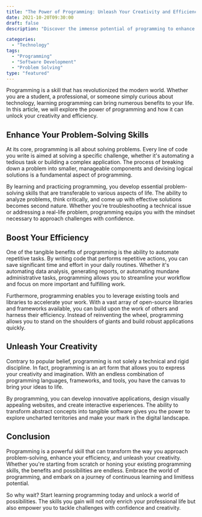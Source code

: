 ```yaml
---
title: "The Power of Programming: Unleash Your Creativity and Efficiency"
date: 2021-10-20T09:30:00
draft: false
description: "Discover the immense potential of programming to enhance your problem-solving skills, boost efficiency, and unleash your creativity."

categories:
  - "Technology"
tags:
  - "Programming"
  - "Software Development"
  - "Problem Solving"
type: "featured"
---
```


Programming is a skill that has revolutionized the modern world. Whether you are a student, a professional, or someone simply curious about technology, learning programming can bring numerous benefits to your life. In this article, we will explore the power of programming and how it can unlock your creativity and efficiency.

## Enhance Your Problem-Solving Skills

At its core, programming is all about solving problems. Every line of code you write is aimed at solving a specific challenge, whether it's automating a tedious task or building a complex application. The process of breaking down a problem into smaller, manageable components and devising logical solutions is a fundamental aspect of programming.

By learning and practicing programming, you develop essential problem-solving skills that are transferable to various aspects of life. The ability to analyze problems, think critically, and come up with effective solutions becomes second nature. Whether you're troubleshooting a technical issue or addressing a real-life problem, programming equips you with the mindset necessary to approach challenges with confidence.

## Boost Your Efficiency

One of the tangible benefits of programming is the ability to automate repetitive tasks. By writing code that performs repetitive actions, you can save significant time and effort in your daily routines. Whether it's automating data analysis, generating reports, or automating mundane administrative tasks, programming allows you to streamline your workflow and focus on more important and fulfilling work.

Furthermore, programming enables you to leverage existing tools and libraries to accelerate your work. With a vast array of open-source libraries and frameworks available, you can build upon the work of others and harness their efficiency. Instead of reinventing the wheel, programming allows you to stand on the shoulders of giants and build robust applications quickly.

## Unleash Your Creativity

Contrary to popular belief, programming is not solely a technical and rigid discipline. In fact, programming is an art form that allows you to express your creativity and imagination. With an endless combination of programming languages, frameworks, and tools, you have the canvas to bring your ideas to life.

By programming, you can develop innovative applications, design visually appealing websites, and create interactive experiences. The ability to transform abstract concepts into tangible software gives you the power to explore uncharted territories and make your mark in the digital landscape.

## Conclusion

Programming is a powerful skill that can transform the way you approach problem-solving, enhance your efficiency, and unleash your creativity. Whether you're starting from scratch or honing your existing programming skills, the benefits and possibilities are endless. Embrace the world of programming, and embark on a journey of continuous learning and limitless potential.

So why wait? Start learning programming today and unlock a world of possibilities. The skills you gain will not only enrich your professional life but also empower you to tackle challenges with confidence and creativity.
